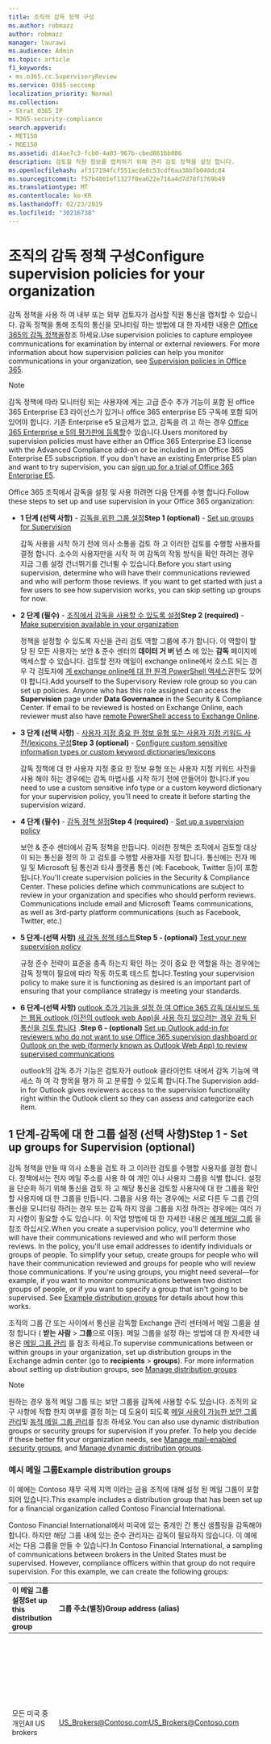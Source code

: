 ```yaml
---
title: 조직의 감독 정책 구성
ms.author: robmazz
author: robmazz
manager: laurawi
ms.audience: Admin
ms.topic: article
f1_keywords:
- ms.o365.cc.SupervisoryReview
ms.service: O365-seccomp
localization_priority: Normal
ms.collection:
- Strat_O365_IP
- M365-security-compliance
search.appverid:
- MET150
- MOE150
ms.assetid: d14ae7c3-fcb0-4a03-967b-cbed861bb086
description: 검토할 직원 정보를 캡처하기 위해 관리 검토 정책을 설정 합니다.
ms.openlocfilehash: af317194fcf551acde8c53cdf6aa38bfb040dc84
ms.sourcegitcommit: f57b4001ef1327f0ea622e716a4d7d78f1769b49
ms.translationtype: MT
ms.contentlocale: ko-KR
ms.lasthandoff: 02/23/2019
ms.locfileid: "30216738"
---
```

# <a name="configure-supervision-policies-for-your-organization"></a><span data-ttu-id="28ff3-103">조직의 감독 정책 구성</span><span class="sxs-lookup"><span data-stu-id="28ff3-103">Configure supervision policies for your organization</span></span>

<span data-ttu-id="28ff3-p101">감독 정책을 사용 하 여 내부 또는 외부 검토자가 검사할 직원 통신을 캡처할 수 있습니다. 감독 정책을 통해 조직의 통신을 모니터링 하는 방법에 대 한 자세한 내용은 [Office 365의 감독 정책을](supervision-policies.md)참조 하세요.</span><span class="sxs-lookup"><span data-stu-id="28ff3-p101">Use supervision policies to capture employee communications for examination by internal or external reviewers. For more information about how supervision policies can help you monitor communications in your organization, see [Supervision policies in Office 365](supervision-policies.md).</span></span>

> [!NOTE]
> <span data-ttu-id="28ff3-p102">감독 정책에 따라 모니터링 되는 사용자에 게는 고급 준수 추가 기능이 포함 된 office 365 Enterprise E3 라이선스가 있거나 office 365 enterprise E5 구독에 포함 되어 있어야 합니다. 기존 Enterprise e5 요금제가 없고, 감독을 려 고 하는 경우 [Office 365 Enterprise e 5의 평가판에 등록할](https://go.microsoft.com/fwlink/p/?LinkID=698279)수 있습니다.</span><span class="sxs-lookup"><span data-stu-id="28ff3-p102">Users monitored by supervision policies must have either an Office 365 Enterprise E3 license with the Advanced Compliance add-on or be included in an Office 365 Enterprise E5 subscription. If you don't have an existing Enterprise E5 plan and want to try supervision, you can [sign up for a trial of Office 365 Enterprise E5](https://go.microsoft.com/fwlink/p/?LinkID=698279).</span></span>
  
<span data-ttu-id="28ff3-108">Office 365 조직에서 감독을 설정 및 사용 하려면 다음 단계를 수행 합니다.</span><span class="sxs-lookup"><span data-stu-id="28ff3-108">Follow these steps to set up and use supervision in your Office 365 organization:</span></span>
  
- <span data-ttu-id="28ff3-109">**1 단계 (선택 사항)** - [감독을 위한 그룹 설정](configure-supervision-policies.md#exampledist)</span><span class="sxs-lookup"><span data-stu-id="28ff3-109">**Step 1 (optional)** - [Set up groups for Supervision](configure-supervision-policies.md#exampledist)</span></span>

    <span data-ttu-id="28ff3-p103">감독 사용을 시작 하기 전에 의사 소통을 검토 하 고 이러한 검토를 수행할 사용자를 결정 합니다. 소수의 사용자만을 시작 하 여 감독의 작동 방식을 확인 하려는 경우 지금 그룹 설정 건너뛰기를 건너뛸 수 있습니다.</span><span class="sxs-lookup"><span data-stu-id="28ff3-p103">Before you start using supervision, determine who will have their communications reviewed and who will perform those reviews. If you want to get started with just a few users to see how supervision works, you can skip setting up groups for now.</span></span>

- <span data-ttu-id="28ff3-112">**2 단계 (필수)** - [조직에서 감독을 사용할 수 있도록 설정](configure-supervision-policies.md#MakeAvailable)</span><span class="sxs-lookup"><span data-stu-id="28ff3-112">**Step 2 (required)** - [Make supervision available in your organization](configure-supervision-policies.md#MakeAvailable)</span></span>

    <span data-ttu-id="28ff3-p104">정책을 설정할 수 있도록 자신을 관리 검토 역할 그룹에 추가 합니다. 이 역할이 할당 된 모든 사용자는 보안 & 준수 센터의 **데이터 거 버 넌 스** 에 있는 **감독** 페이지에 액세스할 수 있습니다. 검토할 전자 메일이 exchange online에서 호스트 되는 경우 각 검토자에 [게 exchange online에 대 한 원격 PowerShell 액세스](https://docs.microsoft.com/powershell/exchange/exchange-online/disable-access-to-exchange-online-powershell)권한도 있어야 합니다.</span><span class="sxs-lookup"><span data-stu-id="28ff3-p104">Add yourself to the Supervisory Review role group so you can set up policies. Anyone who has this role assigned can access the **Supervision** page under **Data Governance** in the Security & Compliance Center. If email to be reviewed is hosted on Exchange Online, each reviewer must also have [remote PowerShell access to Exchange Online](https://docs.microsoft.com/powershell/exchange/exchange-online/disable-access-to-exchange-online-powershell).</span></span>

- <span data-ttu-id="28ff3-116">**3 단계 (선택 사항)** - [사용자 지정 중요 한 정보 유형 또는 사용자 지정 키워드 사전/lexicons 구성](configure-supervision-policies.md#sensitiveinfo)</span><span class="sxs-lookup"><span data-stu-id="28ff3-116">**Step 3 (optional)** - [Configure custom sensitive information types or custom keyword dictionaries/lexicons](configure-supervision-policies.md#sensitiveinfo)</span></span>

    <span data-ttu-id="28ff3-117">감독 정책에 대 한 사용자 지정 중요 한 정보 유형 또는 사용자 지정 키워드 사전을 사용 해야 하는 경우에는 감독 마법사를 시작 하기 전에 만들어야 합니다.</span><span class="sxs-lookup"><span data-stu-id="28ff3-117">If you need to use a custom sensitive info type or a custom keyword dictionary for your supervision policy, you'll need to create it before starting the supervision wizard.</span></span>

- <span data-ttu-id="28ff3-118">**4 단계 (필수)** - [감독 정책 설정](configure-supervision-policies.md#setupsuper)</span><span class="sxs-lookup"><span data-stu-id="28ff3-118">**Step 4 (required)** - [Set up a supervision policy](configure-supervision-policies.md#setupsuper)</span></span>

    <span data-ttu-id="28ff3-p105">보안 & 준수 센터에서 감독 정책을 만듭니다. 이러한 정책은 조직에서 검토할 대상이 되는 통신을 정의 하 고 검토를 수행할 사용자를 지정 합니다. 통신에는 전자 메일 및 Microsoft 팀 통신과 타사 플랫폼 통신 (예: Facebook, Twitter 등)이 포함 됩니다.</span><span class="sxs-lookup"><span data-stu-id="28ff3-p105">You'll create supervision policies in the Security & Compliance Center. These policies define which communications are subject to review in your organization and specifies who should perform reviews. Communications include email and Microsoft Teams communications, as well as 3rd-party platform communications (such as Facebook, Twitter, etc.)</span></span>

- <span data-ttu-id="28ff3-122">**5 단계-(선택 사항)** [새 감독 정책 테스트](configure-supervision-policies.md#TestPolicy)</span><span class="sxs-lookup"><span data-stu-id="28ff3-122">**Step 5 - (optional)** [Test your new supervision policy](configure-supervision-policies.md#TestPolicy)</span></span>

    <span data-ttu-id="28ff3-123">규정 준수 전략이 표준을 충족 하는지 확인 하는 것이 중요 한 역할을 하는 경우에는 감독 정책이 필요에 따라 작동 하도록 테스트 합니다.</span><span class="sxs-lookup"><span data-stu-id="28ff3-123">Testing your supervision policy to make sure it is functioning as desired is an important part of ensuring that your compliance strategy is meeting your standards.</span></span>

- <span data-ttu-id="28ff3-124">**6 단계-(선택 사항)** [outlook 추가 기능을 설정 하 여 Office 365 감독 대시보드 또는 웹용 outlook (이전의 outlook web App)을 사용 하지 않으려는 경우 감독 된 통신을 검토 합니다](configure-supervision-policies.md#UseOutlook) .</span><span class="sxs-lookup"><span data-stu-id="28ff3-124">**Step 6 - (optional)** [Set up Outlook add-in for reviewers who do not want to use Office 365 supervision dashboard or Outlook on the web (formerly known as Outlook Web App) to review supervised communications](configure-supervision-policies.md#UseOutlook)</span></span>

    <span data-ttu-id="28ff3-125">outlook의 감독 추가 기능은 검토자가 outlook 클라이언트 내에서 감독 기능에 액세스 하 여 각 항목을 평가 하 고 분류할 수 있도록 합니다.</span><span class="sxs-lookup"><span data-stu-id="28ff3-125">The Supervision add-in for Outlook gives reviewers access to the supervision functionality right within the Outlook client so they can assess and categorize each item.</span></span>

<span data-ttu-id="28ff3-126"><a name="exampledist"> </a></span><span class="sxs-lookup"><span data-stu-id="28ff3-126"></span></span>

## <a name="step-1---set-up-groups-for-supervision-optional"></a><span data-ttu-id="28ff3-127">1 단계-감독에 대 한 그룹 설정 (선택 사항)</span><span class="sxs-lookup"><span data-stu-id="28ff3-127">Step 1 - Set up groups for Supervision (optional)</span></span>

 <span data-ttu-id="28ff3-p106">감독 정책을 만들 때 의사 소통을 검토 하 고 이러한 검토를 수행할 사용자를 결정 합니다. 정책에서는 전자 메일 주소를 사용 하 여 개인 이나 사용자 그룹을 식별 합니다. 설정을 단순화 하기 위해 통신을 검토 하 고 해당 통신을 검토할 사용자에 대 한 그룹을 확인할 사용자에 대 한 그룹을 만듭니다. 그룹을 사용 하는 경우에는 서로 다른 두 그룹 간의 통신을 모니터링 하려는 경우 또는 감독 하지 않을 그룹을 지정 하려는 경우에는 여러 가지 사항이 필요할 수도 있습니다. 이 작업 방법에 대 한 자세한 내용은 [예제 메일 그룹](configure-supervision-policies.md#GroupExample) 을 참조 하십시오.</span><span class="sxs-lookup"><span data-stu-id="28ff3-p106">When you create a supervision policy, you'll determine who will have their communications reviewed and who will perform those reviews. In the policy, you'll use email addresses to identify individuals or groups of people. To simplify your setup, create groups for people who will have their communication reviewed and groups for people who will review those communications. If you're using groups, you might need several—for example, if you want to monitor communications between two distinct groups of people, or if you want to specify a group that isn't going to be supervised. See [Example distribution groups](configure-supervision-policies.md#GroupExample) for details about how this works.</span></span>
  
<span data-ttu-id="28ff3-p107">조직의 그룹 간 또는 사이에서 통신을 감독할 Exchange 관리 센터에서 메일 그룹을 설정 합니다 ( **받는 사람** \> **그룹**으로 이동). 메일 그룹을 설정 하는 방법에 대 한 자세한 내용은 [메일 그룹 관리](http://go.microsoft.com/fwlink/?LinkId=613635) 를 참조 하세요.</span><span class="sxs-lookup"><span data-stu-id="28ff3-p107">To supervise communications between or within groups in your organization, set up distribution groups in the Exchange admin center (go to **recipients** \> **groups**). For more information about setting up distribution groups, see [Manage distribution groups](http://go.microsoft.com/fwlink/?LinkId=613635)</span></span>
  
> [!NOTE]
> <span data-ttu-id="28ff3-p108">원하는 경우 동적 메일 그룹 또는 보안 그룹을 감독에 사용할 수도 있습니다. 조직의 요구 사항에 적합 한지 여부를 결정 하는 데 도움이 되도록 [메일 사용이 가능한 보안 그룹 관리](http://go.microsoft.com/fwlink/?LinkId=627033)및 [동적 메일 그룹 관리](http://go.microsoft.com/fwlink/?LinkId=627058)를 참조 하세요.</span><span class="sxs-lookup"><span data-stu-id="28ff3-p108">You can also use dynamic distribution groups or security groups for supervision if you prefer. To help you decide if these better fit your organization needs, see [Manage mail-enabled security groups](http://go.microsoft.com/fwlink/?LinkId=627033), and [Manage dynamic distribution groups](http://go.microsoft.com/fwlink/?LinkId=627058).</span></span>
  
<span data-ttu-id="28ff3-137"><a name="GroupExample"> </a></span><span class="sxs-lookup"><span data-stu-id="28ff3-137"></span></span>

### <a name="example-distribution-groups"></a><span data-ttu-id="28ff3-138">예시 메일 그룹</span><span class="sxs-lookup"><span data-stu-id="28ff3-138">Example distribution groups</span></span>

<span data-ttu-id="28ff3-139">이 예에는 Contoso 재무 국제 지역 이라는 금융 조직에 대해 설정 된 메일 그룹이 포함 되어 있습니다.</span><span class="sxs-lookup"><span data-stu-id="28ff3-139">This example includes a distribution group that has been set up for a financial organization called Contoso Financial International.</span></span>
  
<span data-ttu-id="28ff3-p109">Contoso Financial International에서 미국에 있는 중개인 간 통신 샘플링을 감독해야 합니다. 하지만 해당 그룹 내에 있는 준수 관리자는 감독이 필요하지 않습니다. 이 예에서는 다음 그룹을 만들 수 있습니다.</span><span class="sxs-lookup"><span data-stu-id="28ff3-p109">In Contoso Financial International, a sampling of communications between brokers in the United States must be supervised. However, compliance officers within that group do not require supervision. For this example, we can create the following groups:</span></span>
  
|<span data-ttu-id="28ff3-143">**이 메일 그룹 설정**</span><span class="sxs-lookup"><span data-stu-id="28ff3-143">**Set up this distribution group**</span></span>|<span data-ttu-id="28ff3-144">**그룹 주소(별칭)**</span><span class="sxs-lookup"><span data-stu-id="28ff3-144">**Group address (alias)**</span></span>|<span data-ttu-id="28ff3-145">**설명**</span><span class="sxs-lookup"><span data-stu-id="28ff3-145">**Description**</span></span>|
|:-----|:-----|:-----|
|<span data-ttu-id="28ff3-146">모든 미국 중개인</span><span class="sxs-lookup"><span data-stu-id="28ff3-146">All US brokers</span></span> | <span data-ttu-id="28ff3-147">US_Brokers@Contoso.com</span><span class="sxs-lookup"><span data-stu-id="28ff3-147">US_Brokers@Contoso.com</span></span> | <span data-ttu-id="28ff3-148">이 그룹에는 Contoso에서 근무하는 모든 미국 중개인에 대한 전자 메일 주소가 포함되어 있습니다.</span><span class="sxs-lookup"><span data-stu-id="28ff3-148">This group includes email addresses for all US-based brokers who work for Contoso.</span></span> |
| <span data-ttu-id="28ff3-149">모든 미국 준수 관리자</span><span class="sxs-lookup"><span data-stu-id="28ff3-149">All US compliance officers</span></span> | <span data-ttu-id="28ff3-150">US_Compliance@Contoso.com</span><span class="sxs-lookup"><span data-stu-id="28ff3-150">US_Compliance@Contoso.com</span></span>  | <span data-ttu-id="28ff3-p110">이 그룹에는 Contoso에서 근무 하는 모든 미국 기반 규정 준수 관리자의 전자 메일 주소가 포함 됩니다. 이 그룹은 모든 미국 기반 브로커의 하위 집합 이므로이 별칭을 사용 하 여 감독 정책에서 규정 준수 관리자를 제외할 수 있습니다.</span><span class="sxs-lookup"><span data-stu-id="28ff3-p110">This group includes email addresses for all US-based compliance officers who work for Contoso. Because this group is a subset of all US-based brokers, you can use this alias to exempt compliance officers from a supervision policy.</span></span> |
  
<span data-ttu-id="28ff3-153"><a name="MakeAvailable"> </a></span><span class="sxs-lookup"><span data-stu-id="28ff3-153"></span></span>

## <a name="step-2---make-supervision-available-in-your-organization-required"></a><span data-ttu-id="28ff3-154">2 단계-조직에서 감독을 사용할 수 있도록 설정 (필수)</span><span class="sxs-lookup"><span data-stu-id="28ff3-154">Step 2 - Make supervision available in your organization (required)</span></span>

<span data-ttu-id="28ff3-155">보안 & 준수 센터에서 **감독** 을 메뉴 옵션으로 사용 하도록 설정 하려면 관리 검토 관리자 역할이 할당 되어야 합니다.</span><span class="sxs-lookup"><span data-stu-id="28ff3-155">To make **Supervision** available as a menu option in the Security & Compliance Center, you must be assigned the Supervisory Review Administrator role.</span></span>
  
<span data-ttu-id="28ff3-156">이렇게 하려면 자신을 관리 검토 역할 그룹의 구성원으로 추가 하거나 새 역할 그룹을 만들 수 있습니다.</span><span class="sxs-lookup"><span data-stu-id="28ff3-156">To do this, you can either add yourself as a member of the Supervisory Review role group, or you can create a new role group.</span></span>
  
### <a name="add-members-to-the-supervisory-review-role-group"></a><span data-ttu-id="28ff3-157">관리 검토 역할 그룹에 구성원 추가</span><span class="sxs-lookup"><span data-stu-id="28ff3-157">Add members to the Supervisory Review role group</span></span>

1. <span data-ttu-id="28ff3-158">Office 365 [https://protection.office.com](https://protection.office.com) 조직의 관리자 계정에 대 한 자격 증명을 사용 하 여 로그인 합니다.</span><span class="sxs-lookup"><span data-stu-id="28ff3-158">Sign into [https://protection.office.com](https://protection.office.com) using credentials for an admin account in your Office 365 organization.</span></span>

2. <span data-ttu-id="28ff3-159">보안 & 준수 센터에서 **사용 권한**으로 이동 합니다.</span><span class="sxs-lookup"><span data-stu-id="28ff3-159">In the Security & Compliance Center, go to **Permissions**.</span></span>

3. <span data-ttu-id="28ff3-160">**관리 검토** 역할 그룹을 선택한 다음 편집 아이콘을 클릭 합니다.</span><span class="sxs-lookup"><span data-stu-id="28ff3-160">Select the **Supervisory Review** role group and then click the Edit icon.</span></span>

4. <span data-ttu-id="28ff3-161">**구성원** 섹션에서 조직에 대 한 감독을 관리 하려는 사용자를 추가 합니다.</span><span class="sxs-lookup"><span data-stu-id="28ff3-161">In the **Members** section, add the people who you want to manage supervision for your organization.</span></span>

### <a name="create-a-new-role-group"></a><span data-ttu-id="28ff3-162">새 역할 그룹 만들기</span><span class="sxs-lookup"><span data-stu-id="28ff3-162">Create a new role group</span></span>

1. <span data-ttu-id="28ff3-163">Office 365 [https://protection.office.com](https://protection.office.com) 조직의 관리자 계정에 대 한 자격 증명을 사용 하 여 로그인 합니다.</span><span class="sxs-lookup"><span data-stu-id="28ff3-163">Sign into [https://protection.office.com](https://protection.office.com) using credentials for an admin account in your Office 365 organization.</span></span>

2. <span data-ttu-id="28ff3-164">보안 & 준수 센터에서 **사용 권한** 으로 이동한 다음 추가 (**+**)를 클릭 합니다.</span><span class="sxs-lookup"><span data-stu-id="28ff3-164">In the Security & Compliance Center, go to **Permissions** and then click Add (**+**).</span></span>

3. <span data-ttu-id="28ff3-p111">**역할** 섹션에서 추가 (**+**)를 클릭 하 고 아래로 스크롤하여 **관리 검토 관리자**를 선택 합니다. 이 역할을 역할 그룹에 추가 합니다.</span><span class="sxs-lookup"><span data-stu-id="28ff3-p111">In the **Roles** section, click Add (**+**) and scroll down to **Supervisory Review Administrator**. Add this role to the role group.</span></span>

4. <span data-ttu-id="28ff3-167">**구성원** 섹션에서 조직에 대 한 감독을 관리 하려는 사용자를 추가 합니다.</span><span class="sxs-lookup"><span data-stu-id="28ff3-167">In the **Members** section, add the people who you want to manage supervision for your organization.</span></span>

<span data-ttu-id="28ff3-168">역할 그룹 및 사용 권한에 대 한 자세한 내용은 [Office 365 보안 &amp; 및 준수 센터의 사용 권한을](permissions-in-the-security-and-compliance-center.md)참조 하세요.</span><span class="sxs-lookup"><span data-stu-id="28ff3-168">For more information about role groups and permissions, see [Permissions in the Office 365 Security &amp; Compliance Center](permissions-in-the-security-and-compliance-center.md).</span></span>

### <a name="enable-remote-powershell-access-for-reviewers-if-email-is-hosted-on-exchange-online"></a><span data-ttu-id="28ff3-169">검토자에 대해 원격 PowerShell 액세스 사용 (전자 메일이 Exchange Online에서 호스트 되는 경우)</span><span class="sxs-lookup"><span data-stu-id="28ff3-169">Enable remote PowerShell access for reviewers (if email is hosted on Exchange Online)</span></span>

1. <span data-ttu-id="28ff3-170">[사용 또는 사용 안 함 Exchange Online PowerShell](https://docs.microsoft.com/powershell/exchange/exchange-online/disable-access-to-exchange-online-powershell)에 대 한 지침을 따릅니다.</span><span class="sxs-lookup"><span data-stu-id="28ff3-170">Follow the guidance in [Enable or disable access to Exchange Online PowerShell](https://docs.microsoft.com/powershell/exchange/exchange-online/disable-access-to-exchange-online-powershell).</span></span>

<span data-ttu-id="28ff3-171"><a name="sensitiveinfo"> </a></span><span class="sxs-lookup"><span data-stu-id="28ff3-171"></span></span>
  
## <a name="step-3---create-custom-sensitive-information-types-or-custom-keyword-dictionaries-optional"></a><span data-ttu-id="28ff3-172">3 단계-사용자 지정 중요 한 정보 유형 또는 사용자 지정 키워드 사전 만들기 (선택 사항)</span><span class="sxs-lookup"><span data-stu-id="28ff3-172">Step 3 - Create custom sensitive information types or custom keyword dictionaries (optional)</span></span>

<span data-ttu-id="28ff3-173">감독 정책 마법사에서 기존 사용자 지정 중요 한 정보 유형 또는 사용자 지정 키워드 사전을 선택 하려면 먼저 필요한 경우 이러한 항목을 만들어야 합니다.</span><span class="sxs-lookup"><span data-stu-id="28ff3-173">In order to pick from existing custom sensitive information types or custom keyword dictionaries in the supervision policy wizard, you first need to create these items if needed.</span></span>

### <a name="create-custom-sensitive-information-types"></a><span data-ttu-id="28ff3-174">사용자 지정 중요 한 정보 유형 만들기</span><span class="sxs-lookup"><span data-stu-id="28ff3-174">Create custom sensitive information types</span></span>

1. <span data-ttu-id="28ff3-p112">Office 365 Security & 준수 센터에서 새 중요 한 정보 유형을 만듭니다. **중요 한 정보** 유형 **분류** \> 로 이동 하 여 **새 중요 한 정보 유형 마법사**의 단계를 따릅니다. 여기에서 다음을 수행 합니다.</span><span class="sxs-lookup"><span data-stu-id="28ff3-p112">Create a new sensitive information type in the Office 365 Security & Compliance Center. Navigate to **Classifications** \> **Sensitive info types** and follow the steps in the **New sensitive info type wizard**. Here you will:</span></span>

    - <span data-ttu-id="28ff3-178">중요 한 정보 유형에 대 한 이름 및 설명 정의</span><span class="sxs-lookup"><span data-stu-id="28ff3-178">Define a name and description for the sensitive info type</span></span>
    - <span data-ttu-id="28ff3-179">근접성, 신뢰 수준 및 주 패턴 요소 정의</span><span class="sxs-lookup"><span data-stu-id="28ff3-179">Define the proximity, confidence level, and primary pattern elements</span></span>
    - <span data-ttu-id="28ff3-180">선택 항목 검토 및 중요 한 정보 유형 만들기</span><span class="sxs-lookup"><span data-stu-id="28ff3-180">Review your selections and create the sensitive info type</span></span>

    <span data-ttu-id="28ff3-181">자세한 내용은 [사용자 지정 중요 한 정보 유형 만들기](create-a-custom-sensitive-information-type.md)를 참조 하십시오.</span><span class="sxs-lookup"><span data-stu-id="28ff3-181">For more detailed information, see [Create a custom sensitive information type](create-a-custom-sensitive-information-type.md).</span></span>

### <a name="create-custom-keyword-dictionarylexicon"></a><span data-ttu-id="28ff3-182">사용자 지정 키워드 사전/어휘 만들기</span><span class="sxs-lookup"><span data-stu-id="28ff3-182">Create custom keyword dictionary/lexicon</span></span>

1. <span data-ttu-id="28ff3-p113">메모장과 같은 텍스트 편집기를 사용 하 여 감독 정책에서 모니터링할 키워드 용어를 포함 하는 새 파일을 만듭니다. 각 용어가 별도의 줄에 있는지 확인 하 고 파일을 **유니코드/u t f-16 (꼬마)** 형식으로 저장 합니다.</span><span class="sxs-lookup"><span data-stu-id="28ff3-p113">Using a text editor (like Notepad), create a new file that includes the keyword terms you'd like to monitor in a supervision policy. Make sure each term is on a separate line and save the file in the **Unicode/UTF-16 (Little Endian)** format.</span></span>
2. <span data-ttu-id="28ff3-p114">PowerShell을 사용 하 여 Office 365 테 넌 트에 키워드 파일을 가져옵니다. PowerShell을 사용 하 여 office 365에 연결 하려면 [connect to office 365 Security & 준수 센터 PowerShell](https://docs.microsoft.com/powershell/exchange/office-365-scc/connect-to-scc-powershell/connect-to-scc-powershell)를 참조 하세요.</span><span class="sxs-lookup"><span data-stu-id="28ff3-p114">Import the keyword file into your Office 365 tenant using PowerShell. To connect to Office 365 with PowerShell, see [Connect to Office 365 Security & Compliance Center PowerShell](https://docs.microsoft.com/powershell/exchange/office-365-scc/connect-to-scc-powershell/connect-to-scc-powershell).</span></span>

    <span data-ttu-id="28ff3-187">PowerShell을 사용 하 여 Office 365에 연결한 후에 키워드 사전을 가져오려면 다음 명령을 실행 합니다.</span><span class="sxs-lookup"><span data-stu-id="28ff3-187">After you've connected to Office 365 with PowerShell, run the following commands to import your keyword dictionary:</span></span>

    ```
    $fileData = Get-Content "your keyword path and file name" -Encoding Byte -ReadCount 0

    New-DlpKeywordDictionary -Name "Name for your keyword dictionary" -Description "optional description for your keyword dictionary" -FileData $fileData
    ```
    <span data-ttu-id="28ff3-188">자세한 내용은 [Create a keyword dictionary](create-a-keyword-dictionary.md)를 참조 하십시오.</span><span class="sxs-lookup"><span data-stu-id="28ff3-188">For more detailed information, see [Create a keyword dictionary](create-a-keyword-dictionary.md).</span></span>

3. <span data-ttu-id="28ff3-p115">Office 365 Security & 준수 센터에서 새 중요 한 정보 유형을 만듭니다. **중요 한 정보** 유형 **분류** \> 로 이동 하 여 **새 중요 한 정보 유형 마법사**의 단계를 따릅니다. 여기에서 다음을 수행 합니다.</span><span class="sxs-lookup"><span data-stu-id="28ff3-p115">Create a new sensitive information type in the Office 365 Security & Compliance Center. Navigate to **Classifications** \> **Sensitive info types** and follow the steps in the **New sensitive info type wizard**. Here you will:</span></span>

    - <span data-ttu-id="28ff3-192">중요 한 정보 유형에 대 한 이름 및 설명 정의</span><span class="sxs-lookup"><span data-stu-id="28ff3-192">Define a name and description for the sensitive info type</span></span>
    - <span data-ttu-id="28ff3-193">일치 요소에 대 한 요구 사항으로 사용자 지정 사전 추가</span><span class="sxs-lookup"><span data-stu-id="28ff3-193">Add your custom dictionary as a requirement for the matching element</span></span>
    - <span data-ttu-id="28ff3-194">선택 항목 검토 및 중요 한 정보 유형 만들기</span><span class="sxs-lookup"><span data-stu-id="28ff3-194">Review your selections and create the sensitive info type</span></span>

    <span data-ttu-id="28ff3-195">사용자 지정 사전/어휘를 만든 후에는 [DlpKeywordDictionary](https://docs.microsoft.com/powershell/module/exchange/policy-and-compliance-dlp/get-dlpkeyworddictionary) cmdlet을 사용 하 여 구성 된 키워드를 보거나 [DlpKeywordDictionary](https://docs.microsoft.com/powershell/module/exchange/policy-and-compliance-dlp/set-dlpkeyworddictionary) cmdlet을 사용 하 여 용어를 추가 및 제거할 수 있습니다.</span><span class="sxs-lookup"><span data-stu-id="28ff3-195">After the custom dictionary/lexicon is created, you can view the configured keywords using the [Get-DlpKeywordDictionary](https://docs.microsoft.com/powershell/module/exchange/policy-and-compliance-dlp/get-dlpkeyworddictionary) cmdlet or add and remove terms using the [Set-DlpKeywordDictionary](https://docs.microsoft.com/powershell/module/exchange/policy-and-compliance-dlp/set-dlpkeyworddictionary) cmdlet.</span></span>

    <span data-ttu-id="28ff3-196">자세한 내용은 [사용자 지정 중요 한 정보 유형 만들기](create-a-custom-sensitive-information-type.md)를 참조 하십시오.</span><span class="sxs-lookup"><span data-stu-id="28ff3-196">For more detailed information, see [Create a custom sensitive information type](create-a-custom-sensitive-information-type.md).</span></span>

<span data-ttu-id="28ff3-197"><a name="setupsuper"> </a></span><span class="sxs-lookup"><span data-stu-id="28ff3-197"></span></span>

## <a name="step-4---set-up-a-supervision-policy-required"></a><span data-ttu-id="28ff3-198">4 단계-감독 정책 설정 (필수)</span><span class="sxs-lookup"><span data-stu-id="28ff3-198">Step 4 - Set up a supervision policy (required)</span></span>
  
1. <span data-ttu-id="28ff3-199">Office 365 [https://protection.office.com](https://protection.office.com) 조직의 관리자 계정에 대 한 자격 증명을 사용 하 여 로그인 합니다.</span><span class="sxs-lookup"><span data-stu-id="28ff3-199">Sign into [https://protection.office.com](https://protection.office.com) using credentials for an admin account in your Office 365 organization.</span></span>

2. <span data-ttu-id="28ff3-200">보안 & 준수 센터에서 **감독**을 선택 합니다.</span><span class="sxs-lookup"><span data-stu-id="28ff3-200">In the Security & Compliance Center, select **Supervision**.</span></span>
  
3. <span data-ttu-id="28ff3-p116">**만들기** 를 선택 하 고 마법사의 지시에 따라 다음과 같은 정책 페이지를 설정 합니다. 마법사를 사용 하 여 다음을 수행할 수 있습니다.</span><span class="sxs-lookup"><span data-stu-id="28ff3-p116">Select **Create** and then follow the wizard to set up the following pages of the policy. Using the wizard, you will:</span></span>

    - <span data-ttu-id="28ff3-203">정책에 이름과 설명을 지정 합니다.</span><span class="sxs-lookup"><span data-stu-id="28ff3-203">Give the policy a name and description.</span></span>
    - <span data-ttu-id="28ff3-204">제외할 사용자 또는 그룹 선택을 비롯 하 여 감독할 사용자 또는 그룹을 선택 합니다.</span><span class="sxs-lookup"><span data-stu-id="28ff3-204">Choose the users or groups to supervise, including choosing users or groups you'd like to exclude.</span></span>
    - <span data-ttu-id="28ff3-205">감독 정책 조건을 정의 합니다.</span><span class="sxs-lookup"><span data-stu-id="28ff3-205">Define the supervision policy conditions.</span></span>
    - <span data-ttu-id="28ff3-p117">중요 한 정보 유형을 포함 하 고 싶은 경우 선택 합니다. 여기에서 기본 및 사용자 지정 중요 한 정보 유형을 선택할 수 있습니다.</span><span class="sxs-lookup"><span data-stu-id="28ff3-p117">Choose if you'd like to include sensitive information types. This is where you can select default and custom sensitive info types.</span></span>
    - <span data-ttu-id="28ff3-208">검토할 통신의 비율을 정의 합니다.</span><span class="sxs-lookup"><span data-stu-id="28ff3-208">Define the percentage of communications to review.</span></span>
    - <span data-ttu-id="28ff3-p118">정책에 대 한 검토자를 선택 합니다. 검토자는 개별 사용자 또는 [메일 사용이 가능한 보안 그룹이](https://docs.microsoft.com/Exchange/recipients-in-exchange-online/manage-mail-enabled-security-groups#create-a-mail-enabled-security-group)될 수 있습니다.</span><span class="sxs-lookup"><span data-stu-id="28ff3-p118">Choose the reviewers for the policy. Reviewers can be individual users or [mail-enabled security groups](https://docs.microsoft.com/Exchange/recipients-in-exchange-online/manage-mail-enabled-security-groups#create-a-mail-enabled-security-group).</span></span>
    - <span data-ttu-id="28ff3-211">정책 선택을 검토 하 고 정책을 만듭니다.</span><span class="sxs-lookup"><span data-stu-id="28ff3-211">Review your policy selections and create the policy.</span></span>

<span data-ttu-id="28ff3-212"><a name="TestPolicy"> </a></span><span class="sxs-lookup"><span data-stu-id="28ff3-212"></span></span>

## <a name="step-5---test-your-supervision-policy-optional"></a><span data-ttu-id="28ff3-213">5 단계-감독 정책 테스트 (선택 사항)</span><span class="sxs-lookup"><span data-stu-id="28ff3-213">Step 5 - Test your supervision policy (optional)</span></span>

<span data-ttu-id="28ff3-p119">감독 정책을 만든 후에는 테스트를 통해 정의한 조건이 정책에 의해 적절 하 게 적용 되는지 확인 하는 것이 좋습니다. 또한 감독 정책에 중요 한 정보 유형이 포함 되어 있는 경우 [DLP (데이터 손실 방지) 정책을 테스트할](create-test-tune-dlp-policy.md) 수도 있습니다. 다음 단계에 따라 감독 정책을 테스트 합니다.</span><span class="sxs-lookup"><span data-stu-id="28ff3-p119">After you create a supervision policy, it's a good idea to test to make sure that the conditions you defined are being properly enforced by the policy. You may also want to [test your data loss prevention (DLP) policies](create-test-tune-dlp-policy.md) if your supervision policies include sensitive information types. Follow the steps below to test your supervision policy:</span></span>

1. <span data-ttu-id="28ff3-217">테스트할 정책에 정의 된 감독 된 사용자로 로그인 한 전자 메일 클라이언트 또는 Microsoft 팀을 엽니다.</span><span class="sxs-lookup"><span data-stu-id="28ff3-217">Open an email client or Microsoft Teams logged in as a supervised user defined in the policy you want to test.</span></span>
2. <span data-ttu-id="28ff3-p120">감독 정책에 정의한 기준을 충족 하는 전자 메일 또는 Microsoft 팀 채팅을 보냅니다. 키워드, 첨부 파일 크기, 도메인 등이 될 수 있습니다. 정책에서 구성 된 조건부 설정이 너무 제한적 이거나 너무 lenient 인지 확인 합니다.</span><span class="sxs-lookup"><span data-stu-id="28ff3-p120">Send an email or Microsoft Teams chat that meets the criteria you've defined in the supervision policy. This can be a keyword, attachment size, domain, etc. Make sure you determine if your configured conditional settings in the policy is too restrictive or too lenient.</span></span>

    > [!Note]
    > <span data-ttu-id="28ff3-p121">정의 된 정책이 적용 되는 전자 메일은 거의 실시간으로 처리 되며 정책이 구성 된 직후에 테스트할 수 있습니다. Microsoft 팀의 채팅에는 정책에서 전체 프로세스를 수행 하는 데 최대 24 시간이 걸릴 수 있습니다.</span><span class="sxs-lookup"><span data-stu-id="28ff3-p121">Emails subject to defined policies are processed in near real-time and can be tested immediately after the policy is configured. Chats in Microsoft Teams can take up to 24 hours to fully process in a policy.</span></span> 

3. <span data-ttu-id="28ff3-p122">감독 정책에 지정 된 검토자로 Office 365 테 넌 트에 로그인 합니다. *사용자 지정 정책이* > **열려** 있는 **감독** > 을 탐색 하 여 정책에 대 한 보고서를 확인 합니다.</span><span class="sxs-lookup"><span data-stu-id="28ff3-p122">Log into your Office 365 tenant as a reviewer designated in the supervision policy. Navigate to **Supervision** > *Your Custom Policy* > **Open** to view the report for the policy.</span></span>

<span data-ttu-id="28ff3-224"><a name="UseOutlook"> </a></span><span class="sxs-lookup"><span data-stu-id="28ff3-224"></span></span>

## <a name="step-6---set-up-outlook-add-in-for-reviewers-optional"></a><span data-ttu-id="28ff3-225">6 단계-검토자 용 Outlook 추가 기능 설정 (선택 사항)</span><span class="sxs-lookup"><span data-stu-id="28ff3-225">Step 6 - Set up Outlook add-in for reviewers (optional)</span></span>

<span data-ttu-id="28ff3-226">통신을 검토 하기 위해 Office 365 또는 웹용 outlook에서 감독 대시보드를 사용 하는 대신 outlook을 사용 하려는 검토자는 outlook 클라이언트에 대 한 감독 추가 기능을 설치 해야 합니다.</span><span class="sxs-lookup"><span data-stu-id="28ff3-226">Reviewers that want to use Outlook instead of using the Supervision dashboard in Office 365 or Outlook on the web to review communications must install the Supervision add-in for their Outlook client.</span></span>

### <a name="step-1-copy-the-address-for-the-supervision-mailbox"></a><span data-ttu-id="28ff3-227">1 단계: 감독 사서함의 주소 복사</span><span class="sxs-lookup"><span data-stu-id="28ff3-227">Step 1: Copy the address for the supervision mailbox</span></span>

<span data-ttu-id="28ff3-228">Outlook 데스크톱에 대 한 추가 기능을 설치 하려면 감독 정책 설정의 일부로 만들어진 감독 사서함의 주소가 필요 합니다.</span><span class="sxs-lookup"><span data-stu-id="28ff3-228">To install the add-in for Outlook desktop, you'll need the address for the supervision mailbox that was created as part of the supervision policy setup.</span></span>
  
> [!NOTE]
> <span data-ttu-id="28ff3-229">다른 사용자가 정책을 만든 경우이 주소에서 추가 기능을 설치 하도록 요청 받아야 합니다.</span><span class="sxs-lookup"><span data-stu-id="28ff3-229">If someone else created the policy, you'll need to get this address from them to install the add-in.</span></span>

 <span data-ttu-id="28ff3-230">**감독 사서함 주소를 찾으려면**</span><span class="sxs-lookup"><span data-stu-id="28ff3-230">**To find the supervision mailbox address**</span></span>
  
1. <span data-ttu-id="28ff3-231">Office 365 조직의 관리자 계정에 대 한 자격 증명을 사용 하 여 [ &amp; 보안 및 준수 센터](https://protection.office.com) 에 로그인 합니다.</span><span class="sxs-lookup"><span data-stu-id="28ff3-231">Sign into the [Security &amp; Compliance Center](https://protection.office.com) using credentials for an admin account in your Office 365 organization.</span></span>

2. <span data-ttu-id="28ff3-232">**감독**으로 이동 합니다.</span><span class="sxs-lookup"><span data-stu-id="28ff3-232">Go to **Supervision**.</span></span>

3. <span data-ttu-id="28ff3-233">검토할 통신을 모으는 감독 정책을 클릭 합니다.</span><span class="sxs-lookup"><span data-stu-id="28ff3-233">Click the supervision policy that's gathering the communications you want to review.</span></span>

4. <span data-ttu-id="28ff3-234">정책 세부 정보 플라이 아웃의 **감독 사서함**에서 주소를 복사 합니다.</span><span class="sxs-lookup"><span data-stu-id="28ff3-234">In the policy details flyout, under **Supervision mailbox**, copy the address.</span></span><br/><span data-ttu-id="28ff3-235">![감독 사서함 주소가 강조 표시 된 감독 정책의 세부 정보 플라이 아웃의 ' 감독 사서함 ' 섹션](media/71779d0e-4f01-4dd3-8234-5f9c30eeb067.jpg)</span><span class="sxs-lookup"><span data-stu-id="28ff3-235">![The 'Supervision Mailbox' section of a supervision policy's details flyout showing the supervision mailbox address highlighted](media/71779d0e-4f01-4dd3-8234-5f9c30eeb067.jpg)</span></span>
  
### <a name="step-2-configure-the-supervision-mailbox-for-outlook-desktop-access"></a><span data-ttu-id="28ff3-236">2 단계: Outlook 데스크톱 액세스에 대 한 감독 사서함 구성</span><span class="sxs-lookup"><span data-stu-id="28ff3-236">Step 2: Configure the supervision mailbox for Outlook desktop access</span></span>

<span data-ttu-id="28ff3-237">다음으로, Outlook을 메일 감독 사서함에 연결할 수 있도록 검토자가 몇 개의 Exchange Online PowerShell 명령을 실행 해야 합니다.</span><span class="sxs-lookup"><span data-stu-id="28ff3-237">Next, reviewers will need to run a couple Exchange Online PowerShell commands so they can connect Outlook to the supervision mailbox.</span></span>
  
1. <span data-ttu-id="28ff3-p123">Exchange Online PowerShell에 연결 합니다. [어떻게](https://docs.microsoft.com/powershell/exchange/exchange-online/connect-to-exchange-online-powershell/connect-to-exchange-online-powershell) 해야 합니까?</span><span class="sxs-lookup"><span data-stu-id="28ff3-p123">Connect to Exchange Online PowerShell. [How do I do this?](https://docs.microsoft.com/powershell/exchange/exchange-online/connect-to-exchange-online-powershell/connect-to-exchange-online-powershell)</span></span>

2. <span data-ttu-id="28ff3-240">다음 명령을 실행 하면 *SupervisoryReview {GUID} @domain onmicrosoft.com* 는 위의 1 단계에서 복사한 주소이 고 *사용자* 는 3 단계에서 감독 사서함에 연결할 검토자의 이름입니다.</span><span class="sxs-lookup"><span data-stu-id="28ff3-240">Run the following commands, where  *SupervisoryReview{GUID}@domain.onmicrosoft.com*  is the address you copied in Step 1 above, and  *User*  is the name of the reviewer who will be connecting to the supervision mailbox in Step 3.</span></span>

    ```Add-MailboxPermission "SupervisoryReview{GUID}@domain.onmicrosoft.com" -User <alias or email address of the account that has reviewer permissions to the supervision mailbox> -AccessRights FullAccess```

    ```Set-Mailbox "<SupervisoryReview{GUID}@domain.onmicrosoft.com>" -HiddenFromAddressListsEnabled: $false```

3. <span data-ttu-id="28ff3-241">아래 3 단계로 넘어가기 전까지 적어도 1 시간 이상 기다립니다.</span><span class="sxs-lookup"><span data-stu-id="28ff3-241">Wait at least an hour before moving on to Step 3 below.</span></span>

### <a name="step-3-create-an-outlook-profile-to-connect-to-the-supervision-mailbox"></a><span data-ttu-id="28ff3-242">3 단계: Outlook 프로필을 만들어 감독 사서함에 연결</span><span class="sxs-lookup"><span data-stu-id="28ff3-242">Step 3: Create an Outlook profile to connect to the supervision mailbox</span></span>

<span data-ttu-id="28ff3-243">마지막 단계에서 검토자는 Outlook 프로필을 만들어 감독 사서함에 연결 해야 합니다.</span><span class="sxs-lookup"><span data-stu-id="28ff3-243">For the final step, reviewers will need to create an Outlook profile to connect to the supervision mailbox.</span></span>

> [!NOTE]
> <span data-ttu-id="28ff3-p124">새 Outlook 프로필을 만들려면 Windows 제어판의 메일 설정을 사용 합니다. 이러한 설정에 액세스 하기 위해 수행 하는 경로는 사용 중인 windows 운영 체제 (windows 7, windows 8 또는 windows 10)와 설치 된 Outlook 버전에 따라 달라질 수 있습니다.</span><span class="sxs-lookup"><span data-stu-id="28ff3-p124">To create a new Outlook profile, you'll use the Mail settings in the Windows Control Panel. The path you take to get to these settings might depend on which Windows operating system (Windows 7, Windows 8, or Windows 10) you're using, and which version of Outlook is installed.</span></span>
  
1. <span data-ttu-id="28ff3-246">제어판을 열고 창 위쪽의 **검색** 상자에 **Mail**을 입력 합니다.</span><span class="sxs-lookup"><span data-stu-id="28ff3-246">Open the Control Panel, and in the **Search** box at the top of the window, type **Mail**.</span></span><br/><span data-ttu-id="28ff3-p125">(제어판을 표시 하는 방법에 대 한 자세한 내용을 확인 하세요. [제어판은 무엇 인가요?](https://support.microsoft.com/help/13764/windows-where-is-control-panel)를 참조 하세요.</span><span class="sxs-lookup"><span data-stu-id="28ff3-p125">(Not sure how to get to the Control Panel? See [Where is Control Panel?](https://support.microsoft.com/help/13764/windows-where-is-control-panel))</span></span>
  
2. <span data-ttu-id="28ff3-249">**메일** 앱을 엽니다.</span><span class="sxs-lookup"><span data-stu-id="28ff3-249">Open the **Mail** app.</span></span>

3. <span data-ttu-id="28ff3-250">**메일 설정-Outlook**에서 **프로필 보기**를 클릭 합니다.</span><span class="sxs-lookup"><span data-stu-id="28ff3-250">In **Mail Setup - Outlook**, click **Show Profiles**.</span></span><br/><span data-ttu-id="28ff3-251">![' 프로필 표시 ' 단추가 강조 표시 된 상태로 ' 메일 설정-Outlook ' 대화 상자](media/28b5dae9-d10c-4f2b-926a-294c857d555c.jpg)</span><span class="sxs-lookup"><span data-stu-id="28ff3-251">![The 'Mail Setup - Outlook' dialog box with the 'Show Profiles' button highlighted](media/28b5dae9-d10c-4f2b-926a-294c857d555c.jpg)</span></span>
  
4. <span data-ttu-id="28ff3-p126">**메일**에서 **추가**를 클릭 합니다. 그런 다음 **새 프로필**에 감독 사서함의 이름을 입력 합니다 (예: **감독**).</span><span class="sxs-lookup"><span data-stu-id="28ff3-p126">In **Mail**, click **Add**. Then, in **New Profile**, enter a name for the supervision mailbox (such as **Supervision**).</span></span><br/><span data-ttu-id="28ff3-254">![' 프로필 이름 ' 상자에 ' 감독 ' 이름을 표시 하는 ' 새 프로필 ' 대화 상자가 있습니다.](media/d02ae181-b541-4ec6-8f51-698f30033204.jpg)</span><span class="sxs-lookup"><span data-stu-id="28ff3-254">![The 'New Profile' dialog showing the name 'Supervision' in the 'Profile Name' box](media/d02ae181-b541-4ec6-8f51-698f30033204.jpg)</span></span>
  
5. <span data-ttu-id="28ff3-255">**Outlook을 Office 365에 연결**에서 **다른 계정에 연결**을 클릭 합니다.</span><span class="sxs-lookup"><span data-stu-id="28ff3-255">In **Connect Outlook to Office 365**, click **Connect to a different account**.</span></span><br/><span data-ttu-id="28ff3-256">![' 다른 계정에 연결 ' 링크가 강조 표시 된 ' Outlook과 Office 365 연결 ' 메시지](media/fac49ff8-a7f0-4e82-a271-9ec045a95de1.jpg)</span><span class="sxs-lookup"><span data-stu-id="28ff3-256">![The 'Connect Outlook to Office 365' message with the 'Connect to a different account' link highlighted](media/fac49ff8-a7f0-4e82-a271-9ec045a95de1.jpg)</span></span>
  
6. <span data-ttu-id="28ff3-257">**자동 계정 설정**에서 **수동 설치 또는 추가 서버 유형을**선택 하 고 **다음**을 클릭 합니다.</span><span class="sxs-lookup"><span data-stu-id="28ff3-257">In **Auto Account Setup**, choose **Manual setup or additional server types**, and then click **Next**.</span></span>

7. <span data-ttu-id="28ff3-p127">**계정 유형 선택**에서 **Office 365**을 선택 합니다. 그런 다음 **전자 메일 주소** 상자에 이전에 복사한 감독 사서함의 주소를 입력 합니다.</span><span class="sxs-lookup"><span data-stu-id="28ff3-p127">In **Choose Your Account Type**, choose **Office 365**. Then, in the **Email Address** box, enter the address of the supervision mailbox you copied previously.</span></span><br/><span data-ttu-id="28ff3-260">![' 전자 메일 주소 ' 확인란이 강조 표시 된 Outlook의 ' 계정 추가 ' 대화 상자에서 ' 계정 유형 선택 ' 페이지입니다.](media/4f601236-9f69-4cf6-a58c-0b91204aa8cb.jpg)</span><span class="sxs-lookup"><span data-stu-id="28ff3-260">![The 'Choose Your Account Type' page of the 'Add Account' dialog in Outlook showing the 'Email Address' box highlighted.](media/4f601236-9f69-4cf6-a58c-0b91204aa8cb.jpg)</span></span>
  
8. <span data-ttu-id="28ff3-261">메시지가 나타나면 Office 365 자격 증명을 입력 합니다.</span><span class="sxs-lookup"><span data-stu-id="28ff3-261">When prompted, enter your Office 365 credentials.</span></span>

9. <span data-ttu-id="28ff3-262">성공 하면 Outlook의 폴더 목록 보기에 \*\*감독 \<정책 이름\> \*\* 폴더가 표시 됩니다.</span><span class="sxs-lookup"><span data-stu-id="28ff3-262">If successful, you'll see the **Supervision - \<policy name\>** folder listed in the Folder List view in Outlook.</span></span>

## <a name="powershell-reference"></a><span data-ttu-id="28ff3-263">PowerShell 참조</span><span class="sxs-lookup"><span data-stu-id="28ff3-263">PowerShell reference</span></span>

<span data-ttu-id="28ff3-264">필요한 경우 다음 PowerShell cmdlet을 사용 하 여 감독 정책을 만들고 관리할 수 있습니다.</span><span class="sxs-lookup"><span data-stu-id="28ff3-264">If needed, you can create and manage supervision policies using the following PowerShell cmdlets:</span></span>

- [<span data-ttu-id="28ff3-265">remove-supervisoryreviewpolicyv2</span><span class="sxs-lookup"><span data-stu-id="28ff3-265">New-SupervisoryReviewPolicyV2</span></span>](https://docs.microsoft.com/powershell/module/exchange/policy-and-compliance/new-supervisoryreviewpolicyv2?view=exchange-ps)
- [<span data-ttu-id="28ff3-266">remove-supervisoryreviewpolicyv2</span><span class="sxs-lookup"><span data-stu-id="28ff3-266">Get-SupervisoryReviewPolicyV2</span></span>](https://docs.microsoft.com/powershell/module/exchange/policy-and-compliance/get-supervisoryreviewpolicyv2?view=exchange-ps)
- [<span data-ttu-id="28ff3-267">remove-supervisoryreviewpolicyv2</span><span class="sxs-lookup"><span data-stu-id="28ff3-267">Set-SupervisoryReviewPolicyV2</span></span>](https://docs.microsoft.com/powershell/module/exchange/policy-and-compliance/set-supervisoryreviewpolicyv2?view=exchange-ps)
- [<span data-ttu-id="28ff3-268">remove-supervisoryreviewpolicyv2을 제거 합니다.</span><span class="sxs-lookup"><span data-stu-id="28ff3-268">Remove-SupervisoryReviewPolicyV2</span></span>](https://docs.microsoft.com/powershell/module/exchange/policy-and-compliance/remove-supervisoryreviewpolicyv2?view=exchange-ps)
- [<span data-ttu-id="28ff3-269">set-supervisoryreviewrule</span><span class="sxs-lookup"><span data-stu-id="28ff3-269">New-SupervisoryReviewRule</span></span>](https://docs.microsoft.com/powershell/module/exchange/policy-and-compliance/new-supervisoryreviewrule?view=exchange-ps)
- [<span data-ttu-id="28ff3-270">set-supervisoryreviewrule</span><span class="sxs-lookup"><span data-stu-id="28ff3-270">Set-SupervisoryReviewRule</span></span>](https://docs.microsoft.com/powershell/module/exchange/policy-and-compliance/set-supervisoryreviewrule?view=exchange-ps)
- [<span data-ttu-id="28ff3-271">SupervisoryReviewActivity</span><span class="sxs-lookup"><span data-stu-id="28ff3-271">Get-SupervisoryReviewActivity</span></span>](https://docs.microsoft.com/powershell/module/exchange/reporting/get-supervisoryreviewactivity)
- [<span data-ttu-id="28ff3-272">SupervisoryReviewOverallProgressReport</span><span class="sxs-lookup"><span data-stu-id="28ff3-272">Get-SupervisoryReviewOverallProgressReport</span></span>](https://docs.microsoft.com/powershell/module/exchange/reporting/get-supervisoryreviewoverallprogressreport)
- [<span data-ttu-id="28ff3-273">SupervisoryReviewTopCasesReport</span><span class="sxs-lookup"><span data-stu-id="28ff3-273">Get-SupervisoryReviewTopCasesReport</span></span>](https://docs.microsoft.com/powershell/module/exchange/reporting/get-supervisoryreviewtopcasesreport)